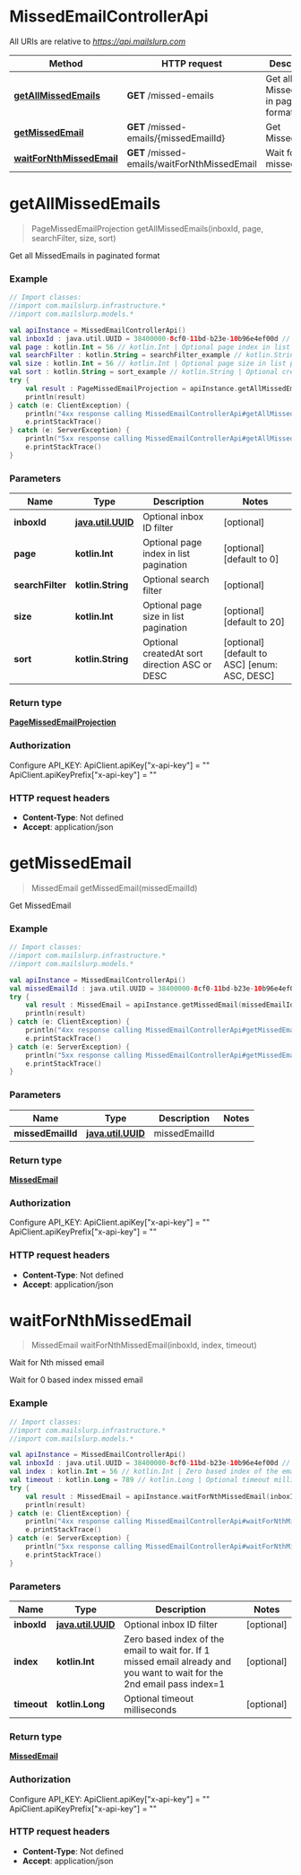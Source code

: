 # MissedEmailControllerApi

All URIs are relative to *https://api.mailslurp.com*

Method | HTTP request | Description
------------- | ------------- | -------------
[**getAllMissedEmails**](MissedEmailControllerApi#getAllMissedEmails) | **GET** /missed-emails | Get all MissedEmails in paginated format
[**getMissedEmail**](MissedEmailControllerApi#getMissedEmail) | **GET** /missed-emails/{missedEmailId} | Get MissedEmail
[**waitForNthMissedEmail**](MissedEmailControllerApi#waitForNthMissedEmail) | **GET** /missed-emails/waitForNthMissedEmail | Wait for Nth missed email


<a name="getAllMissedEmails"></a>
# **getAllMissedEmails**
> PageMissedEmailProjection getAllMissedEmails(inboxId, page, searchFilter, size, sort)

Get all MissedEmails in paginated format

### Example
```kotlin
// Import classes:
//import com.mailslurp.infrastructure.*
//import com.mailslurp.models.*

val apiInstance = MissedEmailControllerApi()
val inboxId : java.util.UUID = 38400000-8cf0-11bd-b23e-10b96e4ef00d // java.util.UUID | Optional inbox ID filter
val page : kotlin.Int = 56 // kotlin.Int | Optional page index in list pagination
val searchFilter : kotlin.String = searchFilter_example // kotlin.String | Optional search filter
val size : kotlin.Int = 56 // kotlin.Int | Optional page size in list pagination
val sort : kotlin.String = sort_example // kotlin.String | Optional createdAt sort direction ASC or DESC
try {
    val result : PageMissedEmailProjection = apiInstance.getAllMissedEmails(inboxId, page, searchFilter, size, sort)
    println(result)
} catch (e: ClientException) {
    println("4xx response calling MissedEmailControllerApi#getAllMissedEmails")
    e.printStackTrace()
} catch (e: ServerException) {
    println("5xx response calling MissedEmailControllerApi#getAllMissedEmails")
    e.printStackTrace()
}
```

### Parameters

Name | Type | Description  | Notes
------------- | ------------- | ------------- | -------------
 **inboxId** | [**java.util.UUID**]()| Optional inbox ID filter | [optional]
 **page** | **kotlin.Int**| Optional page index in list pagination | [optional] [default to 0]
 **searchFilter** | **kotlin.String**| Optional search filter | [optional]
 **size** | **kotlin.Int**| Optional page size in list pagination | [optional] [default to 20]
 **sort** | **kotlin.String**| Optional createdAt sort direction ASC or DESC | [optional] [default to ASC] [enum: ASC, DESC]

### Return type

[**PageMissedEmailProjection**](PageMissedEmailProjection)

### Authorization


Configure API_KEY:
    ApiClient.apiKey["x-api-key"] = ""
    ApiClient.apiKeyPrefix["x-api-key"] = ""

### HTTP request headers

 - **Content-Type**: Not defined
 - **Accept**: application/json

<a name="getMissedEmail"></a>
# **getMissedEmail**
> MissedEmail getMissedEmail(missedEmailId)

Get MissedEmail

### Example
```kotlin
// Import classes:
//import com.mailslurp.infrastructure.*
//import com.mailslurp.models.*

val apiInstance = MissedEmailControllerApi()
val missedEmailId : java.util.UUID = 38400000-8cf0-11bd-b23e-10b96e4ef00d // java.util.UUID | missedEmailId
try {
    val result : MissedEmail = apiInstance.getMissedEmail(missedEmailId)
    println(result)
} catch (e: ClientException) {
    println("4xx response calling MissedEmailControllerApi#getMissedEmail")
    e.printStackTrace()
} catch (e: ServerException) {
    println("5xx response calling MissedEmailControllerApi#getMissedEmail")
    e.printStackTrace()
}
```

### Parameters

Name | Type | Description  | Notes
------------- | ------------- | ------------- | -------------
 **missedEmailId** | [**java.util.UUID**]()| missedEmailId |

### Return type

[**MissedEmail**](MissedEmail)

### Authorization


Configure API_KEY:
    ApiClient.apiKey["x-api-key"] = ""
    ApiClient.apiKeyPrefix["x-api-key"] = ""

### HTTP request headers

 - **Content-Type**: Not defined
 - **Accept**: application/json

<a name="waitForNthMissedEmail"></a>
# **waitForNthMissedEmail**
> MissedEmail waitForNthMissedEmail(inboxId, index, timeout)

Wait for Nth missed email

Wait for 0 based index missed email

### Example
```kotlin
// Import classes:
//import com.mailslurp.infrastructure.*
//import com.mailslurp.models.*

val apiInstance = MissedEmailControllerApi()
val inboxId : java.util.UUID = 38400000-8cf0-11bd-b23e-10b96e4ef00d // java.util.UUID | Optional inbox ID filter
val index : kotlin.Int = 56 // kotlin.Int | Zero based index of the email to wait for. If 1 missed email already and you want to wait for the 2nd email pass index=1
val timeout : kotlin.Long = 789 // kotlin.Long | Optional timeout milliseconds
try {
    val result : MissedEmail = apiInstance.waitForNthMissedEmail(inboxId, index, timeout)
    println(result)
} catch (e: ClientException) {
    println("4xx response calling MissedEmailControllerApi#waitForNthMissedEmail")
    e.printStackTrace()
} catch (e: ServerException) {
    println("5xx response calling MissedEmailControllerApi#waitForNthMissedEmail")
    e.printStackTrace()
}
```

### Parameters

Name | Type | Description  | Notes
------------- | ------------- | ------------- | -------------
 **inboxId** | [**java.util.UUID**]()| Optional inbox ID filter | [optional]
 **index** | **kotlin.Int**| Zero based index of the email to wait for. If 1 missed email already and you want to wait for the 2nd email pass index&#x3D;1 | [optional]
 **timeout** | **kotlin.Long**| Optional timeout milliseconds | [optional]

### Return type

[**MissedEmail**](MissedEmail)

### Authorization


Configure API_KEY:
    ApiClient.apiKey["x-api-key"] = ""
    ApiClient.apiKeyPrefix["x-api-key"] = ""

### HTTP request headers

 - **Content-Type**: Not defined
 - **Accept**: application/json

